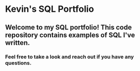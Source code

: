 # Kevin's SQL Portfolio
## Welcome to my SQL portfolio! This code repository contains examples of SQL I've written. 
### Feel free to take a look and reach out if you have any questions.
